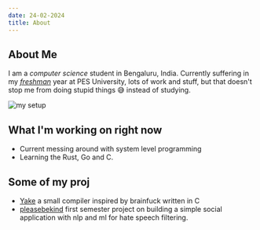 ```yaml
---
date: 24-02-2024
title: About
---
```


## About Me

I am a *computer science* student in Bengaluru, India. Currently suffering in my [_freshman_](https://www.urbandictionary.com/define.php?term=College%20Freshman) year at PES University, lots of work and stuff, but that doesn't stop me from doing stupid things 😅 instead of studying.

![my setup](https://i.imgur.com/JHQzji6.jpg)

## What I'm working on right now

- Current messing around with system level programming
- Learning the Rust, Go and C.

## Some of my proj

- [Yake](https://github.com/bwaklog/yake) a small compiler inspired by brainfuck written in C
- [pleasebekind](https://github.com/pleasebekind) first semester project on building a simple social application with nlp and ml for hate speech filtering.